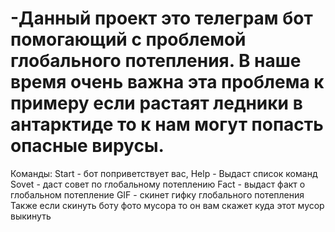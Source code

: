 # -Данный проект это телеграм бот помогающий с проблемой глобального потепления. В наше время очень важна эта проблема к примеру если растаят ледники в антарктиде то к нам могут попасть опасные вирусы. 
Команды: 
Start - бот поприветствует вас, 
Help - Выдаст список команд
Sovet - даст совет по глобальному потеплению
Fact - выдаст факт о глобальном потепление
GIF - скинет гифку глобального потепления
Также если скинуть боту фото мусора то он вам скажет куда этот мусор выкинуть
